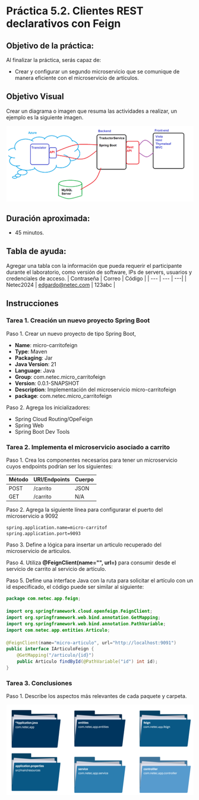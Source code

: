 # Práctica 5.2. Clientes REST declarativos con Feign 

## Objetivo de la práctica:
Al finalizar la práctica, serás capaz de:
- Crear y configurar un segundo microservicio que se comunique de manera eficiente con el microservicio de artículos.

## Objetivo Visual 
Crear un diagrama o imagen que resuma las actividades a realizar, un ejemplo es la siguiente imagen. 

![diagrama1](../images/img1.png)

## Duración aproximada:
- 45 minutos.

## Tabla de ayuda:
Agregar una tabla con la información que pueda requerir el participante durante el laboratorio, como versión de software, IPs de servers, usuarios y credenciales de acceso.
| Contraseña | Correo | Código |
| --- | --- | ---|
| Netec2024 | edgardo@netec.com | 123abc |

## Instrucciones 

### Tarea 1. Creación un nuevo proyecto Spring Boot
Paso 1. Crear un nuevo proyecto de tipo Spring Boot, 
* **Name**: micro-carritofeign
* **Type**: Maven
* **Packaging**: Jar
* **Java Version**: 21
* **Language**: Java
* **Group**: com.netec.micro_carritofeign
* **Version**: 0.0.1-SNAPSHOT
* **Description**: Implementación del microservicio micro-carritofeign
* **package**: com.netec.micro_carritofeign

Paso 2. Agrega los inicializadores:
* Spring Cloud Routing/OpeFeign
* Spring Web
* Spring Boot Dev Tools


### Tarea 2. Implementa el microservicio asociado a carrito
Paso 1. Crea los componentes necesarios para tener un microservicio cuyos endpoints podrían ser los siguientes:

| Método | URI/Endpoints                     | Cuerpo  |
|--------|----------------------------------|--------|
| POST   | /carrito  | JSON |
| GET    | /carrito | N/A |


Paso 2. Agrega la siguiente línea para configurarar el puerto del microservicio a 9092

```properties
spring.application.name=micro-carritof
spring.application.port=9093
```

Paso 3. Define a lógica para insertar un articulo recuperado del microservicio de articulos.

Paso 4. Utiliza **@FeignClient(name="<nombre>", url=<URI>)** para consumir desde el servicio de carrito al servicio de artículo.

Paso 5. Define una interface Java con la ruta para solicitar el artículo con un id especificado, el código puede ser similar al siguiente:


```java
package com.netec.app.feign;

import org.springframework.cloud.openfeign.FeignClient;
import org.springframework.web.bind.annotation.GetMapping;
import org.springframework.web.bind.annotation.PathVariable;
import com.netec.app.entities.Articulo;

@FeignClient(name="micro-articulo", url="http://localhost:9091")
public interface IArticuloFeign {
    @GetMapping("/articulo/{id}")
    public Articulo findById(@PathVariable("id") int id);
}

```

### Tarea 3. Conclusiones

 Paso 1. Describe los aspectos más relevantes de cada paquete y carpeta.

<div style="text-align: center;">
    <img src="../images/img13_packages.png" alt="Packages Java">
</div>